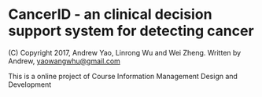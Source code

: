 # CancerID - an clinical decision support system for detecting cancer

(C) Copyright 2017, Andrew Yao, Linrong Wu and Wei Zheng. Written by Andrew, yaowangwhu@gmail.com

This is a online project of Course Information Management Design and Development